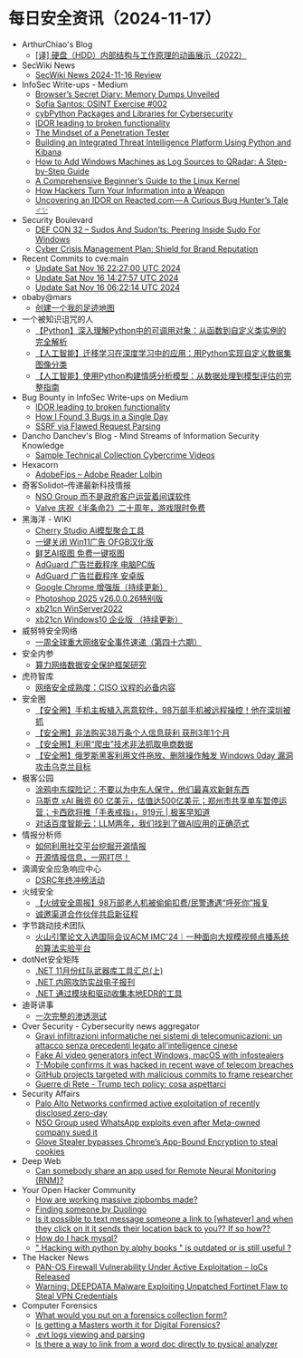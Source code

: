 # 每日安全资讯（2024-11-17）

- ArthurChiao's Blog
  - [[译] 硬盘（HDD）内部结构与工作原理的动画展示（2022）](https://arthurchiao.github.io/blog/how-hdd-works-zh/)
- SecWiki News
  - [SecWiki News 2024-11-16 Review](http://www.sec-wiki.com/?2024-11-16)
- InfoSec Write-ups - Medium
  - [Browser’s Secret Diary: Memory Dumps Unveiled](https://infosecwriteups.com/browsers-secret-diary-memory-dumps-unveiled-6b8185156674?source=rss----7b722bfd1b8d---4)
  - [Sofia Santos: OSINT Exercise #002](https://infosecwriteups.com/sofia-santos-osint-exercise-002-c7869ab0b3a1?source=rss----7b722bfd1b8d---4)
  - [cybPython Packages and Libraries for Cybersecurity](https://infosecwriteups.com/cybpython-packages-and-libraries-for-cybersecurity-2a3640737c82?source=rss----7b722bfd1b8d---4)
  - [IDOR leading to broken functionality](https://infosecwriteups.com/idor-leading-to-broken-functionality-9aa0ce602ff3?source=rss----7b722bfd1b8d---4)
  - [The Mindset of a Penetration Tester](https://infosecwriteups.com/the-mindset-of-a-penetration-tester-20ee8588d465?source=rss----7b722bfd1b8d---4)
  - [Building an Integrated Threat Intelligence Platform Using Python and Kibana](https://infosecwriteups.com/building-an-integrated-threat-intelligence-platform-using-python-and-kibana-84503afe6251?source=rss----7b722bfd1b8d---4)
  - [How to Add Windows Machines as Log Sources to QRadar: A Step-by-Step Guide](https://infosecwriteups.com/how-to-add-windows-machines-as-log-sources-to-qradar-a-step-by-step-guide-5ab44cce9ddd?source=rss----7b722bfd1b8d---4)
  - [A Comprehensive Beginner’s Guide to the Linux Kernel](https://infosecwriteups.com/a-comprehensive-beginners-guide-to-the-linux-kernel-9c4995c4cc66?source=rss----7b722bfd1b8d---4)
  - [How Hackers Turn Your Information into a Weapon](https://infosecwriteups.com/how-hackers-turn-your-information-into-a-weapon-bb3d8f283a75?source=rss----7b722bfd1b8d---4)
  - [Uncovering an IDOR on Reacted.com — A Curious Bug Hunter’s Tale ️‍♂️✨](https://infosecwriteups.com/uncovering-an-idor-on-reacted-com-a-curious-bug-hunters-tale-%EF%B8%8F-%EF%B8%8F-99f2bcf742af?source=rss----7b722bfd1b8d---4)
- Security Boulevard
  - [DEF CON 32 –  Sudos And Sudon’ts: Peering Inside Sudo For Windows](https://securityboulevard.com/2024/11/def-con-32-sudos-and-sudonts-peering-inside-sudo-for-windows/)
  - [Cyber Crisis Management Plan: Shield for Brand Reputation](https://securityboulevard.com/2024/11/cyber-crisis-management-plan-shield-for-brand-reputation/)
- Recent Commits to cve:main
  - [Update Sat Nov 16 22:27:00 UTC 2024](https://github.com/trickest/cve/commit/28922dbe34bbc7e0ff4edf6a9b6432edfaadb139)
  - [Update Sat Nov 16 14:27:57 UTC 2024](https://github.com/trickest/cve/commit/8adaf735cd8cfb9c111bf1345b9dd2dfc118f4b0)
  - [Update Sat Nov 16 06:22:14 UTC 2024](https://github.com/trickest/cve/commit/36184bf3d7148cd3bbe99f2a191745ad66d023bf)
- obaby@mars
  - [创建一个我的足迹地图](https://h4ck.org.cn/2024/11/18537)
- 一个被知识诅咒的人
  - [【Python】深入理解Python中的可调用对象：从函数到自定义类实例的完全解析](https://blog.csdn.net/nokiaguy/article/details/143813594)
  - [【人工智能】迁移学习在深度学习中的应用：用Python实现自定义数据集图像分类](https://blog.csdn.net/nokiaguy/article/details/143813540)
  - [【人工智能】使用Python构建情感分析模型：从数据处理到模型评估的完整指南](https://blog.csdn.net/nokiaguy/article/details/143813502)
- Bug Bounty in InfoSec Write-ups on Medium
  - [IDOR leading to broken functionality](https://infosecwriteups.com/idor-leading-to-broken-functionality-9aa0ce602ff3?source=rss----7b722bfd1b8d--bug_bounty)
  - [How I Found 3 Bugs in a Single Day](https://infosecwriteups.com/how-i-found-3-bugs-in-a-single-day-a690e2abd4fb?source=rss----7b722bfd1b8d--bug_bounty)
  - [SSRF via Flawed Request Parsing](https://infosecwriteups.com/ssrf-via-flawed-request-parsing-7b32a119f047?source=rss----7b722bfd1b8d--bug_bounty)
- Dancho Danchev's Blog - Mind Streams of Information Security Knowledge
  - [Sample Technical Collection Cybercrime Videos](https://ddanchev.blogspot.com/2024/11/sample-technical-collection-cybercrime.html)
- Hexacorn
  - [AdobeFips – Adobe Reader Lolbin](https://www.hexacorn.com/blog/2024/11/16/adobefips-adobe-reader-lolbin/)
- 奇客Solidot–传递最新科技情报
  - [NSO Group 而不是政府客户运营着间谍软件](https://www.solidot.org/story?sid=79793)
  - [Valve 庆祝《半条命2》二十周年，游戏限时免费](https://www.solidot.org/story?sid=79792)
- 黑海洋 - WIKI
  - [Cherry Studio Ai模型聚合工具](https://www.upx8.com/4435)
  - [一键关闭 Win11广告 OFGB汉化版](https://www.upx8.com/4434)
  - [鲜艺AI抠图 免费一键抠图](https://www.upx8.com/4433)
  - [AdGuard 广告拦截程序 电脑PC版](https://www.upx8.com/4432)
  - [AdGuard 广告拦截程序 安卓版](https://www.upx8.com/4431)
  - [Google Chrome 增强版（持续更新）](https://www.upx8.com/4430)
  - [Photoshop 2025 v26.0.0.26特别版](https://www.upx8.com/4006)
  - [xb21cn WinServer2022](https://www.upx8.com/4429)
  - [xb21cn Windows10 企业版 （持续更新）](https://www.upx8.com/4428)
- 威努特安全网络
  - [一周全球重大网络安全事件速递（第四十六期）](https://mp.weixin.qq.com/s?__biz=MzAwNTgyODU3NQ==&mid=2651128905&idx=1&sn=d785102d5020eaf54a42ce10bc9b1e44&chksm=80e71ef9b79097ef189e2e89e89acb8eec5f2910ce06f796c46e4a28997c922ab8af5a82cb77&scene=58&subscene=0#rd)
- 安全内参
  - [算力网络数据安全保护框架研究](https://mp.weixin.qq.com/s?__biz=MzI4NDY2MDMwMw==&mid=2247513091&idx=1&sn=90344eb17f930dee0807037559964a2d&chksm=ebfaf323dc8d7a357d66332e099673ea6f71d811af8c03b4d8661f94eeb66ad6d23da1bcbee0&scene=58&subscene=0#rd)
- 虎符智库
  - [网络安全成熟度：CISO 议程的必备内容](https://mp.weixin.qq.com/s?__biz=MzIwNjYwMTMyNQ==&mid=2247492813&idx=1&sn=b98551268c37c3a0911bed2e85c08c8f&chksm=971d89cfa06a00d9afe9b5012c1419917d702e7825945fe9656f4e257bb9679759ebdf307e50&scene=58&subscene=0#rd)
- 安全圈
  - [【安全圈】手机主板植入恶意软件，98万部手机被远程操控！他在深圳被抓](https://mp.weixin.qq.com/s?__biz=MzIzMzE4NDU1OQ==&mid=2652066024&idx=1&sn=1f067ab157601babcd85f75fb2d922a9&chksm=f36e7ca8c419f5be9fff3e8d1553cb7aebf180697c5d3b407014247a0aa1cbbba084b9acb79c&scene=58&subscene=0#rd)
  - [【安全圈】非法购买38万条个人信息获利 获刑3年1个月](https://mp.weixin.qq.com/s?__biz=MzIzMzE4NDU1OQ==&mid=2652066024&idx=2&sn=0992fce67c63d8241382ad131084b639&chksm=f36e7ca8c419f5be90f76bf60938259deed1098709925a964d4699975ce428aefef533f804a3&scene=58&subscene=0#rd)
  - [【安全圈】利用“爬虫”技术非法抓取电商数据](https://mp.weixin.qq.com/s?__biz=MzIzMzE4NDU1OQ==&mid=2652066024&idx=3&sn=168ceadc13c78d0c128517b6cfe7df0b&chksm=f36e7ca8c419f5bedf9c689eb7c76cd562abee0f8331f373e8494d8f1cf80322fb0b68c56086&scene=58&subscene=0#rd)
  - [【安全圈】俄罗斯黑客利用文件拖放、删除操作触发 Windows 0day 漏洞攻击乌克兰目标](https://mp.weixin.qq.com/s?__biz=MzIzMzE4NDU1OQ==&mid=2652066024&idx=4&sn=46592438737abae8701b9ba1b7160d86&chksm=f36e7ca8c419f5be0b5de8218474b566a05a2871e02c5f1b86f0a13769a0651d6087bd35a84d&scene=58&subscene=0#rd)
- 极客公园
  - [涂鸦中东探险记：不要以为中东人保守，他们最喜欢新鲜东西](https://mp.weixin.qq.com/s?__biz=MTMwNDMwODQ0MQ==&mid=2653064067&idx=1&sn=4d1c5eec00d52c8291da2fca3a02d7b6&chksm=7e57f63549207f23cec736ed3c8f7f52655f1c8e6beffa6b9c30d13f8801448317b8e898bef4&scene=58&subscene=0#rd)
  - [马斯克 xAI 融资 60 亿美元，估值达500亿美元；郑州市共享单车暂停运营；卡西欧将推「手表戒指」，919元 | 极客早知道](https://mp.weixin.qq.com/s?__biz=MTMwNDMwODQ0MQ==&mid=2653064051&idx=1&sn=710c2155fda2ca3bc6113a74e8a5ad1d&chksm=7e57f6c549207fd3dc044c8017a53671ca558ca7228c123bc97adcb5ea13917f1db0666e748e&scene=58&subscene=0#rd)
  - [对话百度智能云：LLM两年，我们找到了做AI应用的正确范式](https://mp.weixin.qq.com/s?__biz=MTMwNDMwODQ0MQ==&mid=2653064051&idx=2&sn=508d2f0d27490623b1e811899919d66e&chksm=7e57f6c549207fd3a9e45f674fe0ce2269f1c091b27f5f39c16aa1e08a157d5ad7e56e9be355&scene=58&subscene=0#rd)
- 情报分析师
  - [如何利用社交平台挖掘开源情报](https://mp.weixin.qq.com/s?__biz=MzA3Mjc1MTkwOA==&mid=2650557463&idx=1&sn=0b9e35f52970c0f9cace6471990dd7e5&chksm=8711625cb066eb4a7e6eb16048e88e5143169bb539ff0f5b03d785d23c92882d5169573ce3f6&scene=58&subscene=0#rd)
  - [开源情报信息，一网打尽！](https://mp.weixin.qq.com/s?__biz=MzA3Mjc1MTkwOA==&mid=2650557463&idx=2&sn=afce7275be4354bb0a09218e1a9f5e7b&chksm=8711625cb066eb4aed630f98d7f972ebe75fc3c9dfba9d44a9ce44f39baf4b5f7d5f6984aa53&scene=58&subscene=0#rd)
- 滴滴安全应急响应中心
  - [DSRC年终冲榜活动](https://mp.weixin.qq.com/s?__biz=MzA3Mzk1MDk1NA==&mid=2651908441&idx=1&sn=f25cff2e4337325f7e2f7d23f403bd5d&chksm=84e37adcb394f3cae9896416792138dc0524714d5b6debf4ed8f2c38fd04b4c0f0cc83d9e1ef&scene=58&subscene=0#rd)
- 火绒安全
  - [【火绒安全周报】98万部老人机被偷偷扣费/民警遭遇“呼死你”报复](https://mp.weixin.qq.com/s?__biz=MzI3NjYzMDM1Mg==&mid=2247520561&idx=1&sn=6ef6e527870bcff1dbbd515ab4cfbc14&chksm=eb704f0edc07c6184a790edbd3b5f3ca2fcd4a951c943cc1b49a10f1c3af03c38acdc199465b&scene=58&subscene=0#rd)
  - [诚邀渠道合作伙伴共启新征程](https://mp.weixin.qq.com/s?__biz=MzI3NjYzMDM1Mg==&mid=2247520561&idx=2&sn=a0909a3d42c4b82a3de908949b872bdb&chksm=eb704f0edc07c618a6b568bb1c6208f999ed62b2f26a5d587250900fcfa2a441172c21423e4d&scene=58&subscene=0#rd)
- 字节跳动技术团队
  - [火山引擎论文入选国际会议ACM IMC'24｜一种面向大规模视频点播系统的算法实验平台](https://mp.weixin.qq.com/s?__biz=MzI1MzYzMjE0MQ==&mid=2247511385&idx=1&sn=147187a9adb3a84cd0914ec713d8bd0a&chksm=e9d366bbdea4efad49c6f57741cff0e8157fc5c59ee7bbd626f324f1ae27f6898cc6f6076036&scene=58&subscene=0#rd)
- dotNet安全矩阵
  - [.NET 11月份红队武器库工具汇总(上)](https://mp.weixin.qq.com/s?__biz=MzUyOTc3NTQ5MA==&mid=2247496726&idx=1&sn=d18167581e5f360295e339e859b2dd9c&chksm=fa595afbcd2ed3ed35994eed83f570942248fe7a366810829156de583c6d2ae31f3e4ea52ac8&scene=58&subscene=0#rd)
  - [.NET 内网攻防实战电子报刊](https://mp.weixin.qq.com/s?__biz=MzUyOTc3NTQ5MA==&mid=2247496726&idx=2&sn=e3c0c48423658358a5188b997fd64969&chksm=fa595afbcd2ed3ed31ebaac09d4880fd5101922b00654042f1ad37790bb1167b35cf52c5fd93&scene=58&subscene=0#rd)
  - [.NET 通过模块和驱动收集本地EDR的工具](https://mp.weixin.qq.com/s?__biz=MzUyOTc3NTQ5MA==&mid=2247496726&idx=3&sn=b0adf477b3758b832e5637c415188f76&chksm=fa595afbcd2ed3ed554734f8e11915554006f46a5179f8dcabee801035944a711ed4d84bd34c&scene=58&subscene=0#rd)
- 迪哥讲事
  - [一次完整的渗透测试](https://mp.weixin.qq.com/s?__biz=MzIzMTIzNTM0MA==&mid=2247496351&idx=1&sn=b35159fe95e7c3537c6b73b1a7284d36&chksm=e8a5f8fcdfd271eacb056e0ab824a4c715941708f87c91c0b6c92790ad6334ae5764a3bd3855&scene=58&subscene=0#rd)
- Over Security - Cybersecurity news aggregator
  - [Gravi infiltrazioni informatiche nei sistemi di telecomunicazioni: un attacco senza precedenti legato all’intelligence cinese](https://www.insicurezzadigitale.com/gravi-infiltrazioni-informatiche-nei-sistemi-di-telecomunicazioni-un-attacco-senza-precedenti-legato-allintelligence-cinese/)
  - [Fake AI video generators infect Windows, macOS with infostealers](https://www.bleepingcomputer.com/news/security/fake-ai-video-generators-infect-windows-macos-with-infostealers/)
  - [T-Mobile confirms it was hacked in recent wave of telecom breaches](https://www.bleepingcomputer.com/news/security/t-mobile-confirms-it-was-hacked-in-recent-wave-of-telecom-breaches/)
  - [GitHub projects targeted with malicious commits to frame researcher](https://www.bleepingcomputer.com/news/security/github-projects-targeted-with-malicious-commits-to-frame-researcher/)
  - [Guerre di Rete - Trump tech policy: cosa aspettarci](https://guerredirete.substack.com/p/guerre-di-rete-trump-tech-policy)
- Security Affairs
  - [Palo Alto Networks confirmed active exploitation of recently disclosed zero-day](https://securityaffairs.com/171057/hacking/palo-alto-networks-zero-day-exploitation.html)
  - [NSO Group used WhatsApp exploits even after Meta-owned company sued it](https://securityaffairs.com/171047/security/nso-group-used-whatsapp-exploits-even-after-meta-owned-company-sued-it.html)
  - [Glove Stealer bypasses Chrome’s App-Bound Encryption to steal cookies](https://securityaffairs.com/171034/malware/glove-stealer-bypasses-chromes-app-bound-encryption.html)
- Deep Web
  - [Can somebody share an app used for Remote Neural Monitoring (RNM)?](https://www.reddit.com/r/deepweb/comments/1gsiser/can_somebody_share_an_app_used_for_remote_neural/)
- Your Open Hacker Community
  - [How are working massive zipbombs made?](https://www.reddit.com/r/HowToHack/comments/1gsiq4a/how_are_working_massive_zipbombs_made/)
  - [Finding someone by Duolingo](https://www.reddit.com/r/HowToHack/comments/1gsyp2f/finding_someone_by_duolingo/)
  - [Is it possible to text message someone a link to [whatever] and when they click on it it sends their location back to you?? If so how??](https://www.reddit.com/r/HowToHack/comments/1gsssmq/is_it_possible_to_text_message_someone_a_link_to/)
  - [How do I hack mysql?](https://www.reddit.com/r/HowToHack/comments/1gsqlgm/how_do_i_hack_mysql/)
  - [" Hacking with python by alphy books " is outdated or is still useful ?](https://www.reddit.com/r/HowToHack/comments/1gsibrw/hacking_with_python_by_alphy_books_is_outdated_or/)
- The Hacker News
  - [PAN-OS Firewall Vulnerability Under Active Exploitation – IoCs Released](https://thehackernews.com/2024/11/pan-os-firewall-vulnerability-under.html)
  - [Warning: DEEPDATA Malware Exploiting Unpatched Fortinet Flaw to Steal VPN Credentials](https://thehackernews.com/2024/11/warning-deepdata-malware-exploiting.html)
- Computer Forensics
  - [What would you put on a forensics collection form?](https://www.reddit.com/r/computerforensics/comments/1gsvfkh/what_would_you_put_on_a_forensics_collection_form/)
  - [Is getting a Masters worth it for Digital Forensics?](https://www.reddit.com/r/computerforensics/comments/1gsvjoc/is_getting_a_masters_worth_it_for_digital/)
  - [.evt logs viewing and parsing](https://www.reddit.com/r/computerforensics/comments/1gsqeq0/evt_logs_viewing_and_parsing/)
  - [Is there a way to link from a word doc directly to pysical analyzer](https://www.reddit.com/r/computerforensics/comments/1gsojvr/is_there_a_way_to_link_from_a_word_doc_directly/)
